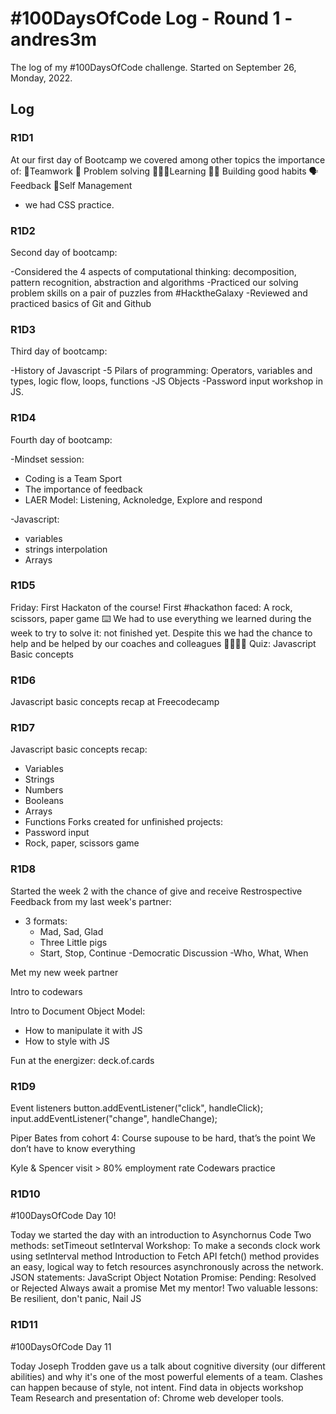 # #100DaysOfCode Log - Round 1 - andres3m

The log of my #100DaysOfCode challenge. Started on September 26, Monday, 2022.

## Log

### R1D1 

At our first day of Bootcamp we covered among other topics the importance of:
🤝Teamwork 
🧩 Problem solving 
🏃🏽‍♂️Learning 
🙌🏽 Building good habits
🗣Feedback 
👣Self Management
+ we had CSS practice.

### R1D2

Second day of bootcamp: 

-Considered the 4 aspects of computational thinking: decomposition, pattern recognition, abstraction and algorithms 
-Practiced our solving problem skills on a pair of puzzles from #HacktheGalaxy
-Reviewed and practiced basics of Git and Github

### R1D3

Third day of bootcamp:

-History of Javascript
-5 Pilars of programming: Operators, variables and types, logic flow, loops, functions
-JS Objects
-Password input workshop in JS.

### R1D4

Fourth day of bootcamp:

-Mindset session: 
 - Coding is a Team Sport
 - The importance of feedback
 - LAER Model: Listening, Acknoledge, Explore and respond

-Javascript: 
 - variables
 - strings interpolation
 - Arrays

 ### R1D5

 Friday: First Hackaton of the course!
 First #hackathon faced: A rock, scissors, paper game ⌨️
We had to use everything we learned during the week to try to solve it: not finished yet. Despite this we had the chance to help and be helped by our coaches and colleagues 🤜🏽🤛🏽
 Quiz: Javascript Basic concepts

### R1D6

  Javascript basic concepts recap at Freecodecamp

### R1D7

Javascript basic concepts recap:

- Variables
- Strings
- Numbers
- Booleans
- Arrays
- Functions
Forks created for unfinished projects:
- Password input
- Rock, paper, scissors game

### R1D8

Started the week 2 with the chance of give and receive Restrospective Feedback from my last week's partner:
  - 3 formats:
    - Mad, Sad, Glad
    - Three Little pigs
    - Start, Stop, Continue
  -Democratic Discussion
  -Who, What, When

Met my new week partner

Intro to codewars

Intro to Document Object Model:
- How to manipulate it with JS
- How to style with JS

Fun at the energizer: deck.of.cards


### R1D9


Event listeners 
button.addEventListener("click", handleClick);
input.addEventListener("change", handleChange);

Piper Bates from cohort 4: 
Course supouse to be hard, that’s the point
We don’t have to know everything

Kyle & Spencer visit > 80% employment rate
Codewars practice


### R1D10

#100DaysOfCode Day 10!

Today we started the day with an introduction to Asynchornus Code
Two methods: setTimeout setInterval
Workshop: To make a seconds clock work using setInterval method
Introduction to Fetch API 
fetch() method provides an easy, logical way to fetch resources asynchronously across the network.
JSON statements: JavaScript Object Notation
Promise: Pending: Resolved or Rejected
Always await a promise
Met my mentor! Two valuable lessons: Be resilient, don't panic, Nail JS


### R1D11

#100DaysOfCode Day 11

Today Joseph Trodden gave us a talk about cognitive diversity (our different abilities) and why it's one of the most powerful elements of a team.
Clashes can happen because of style, not intent.
Find data in objects workshop
Team Research and presentation of: Chrome web developer tools.
